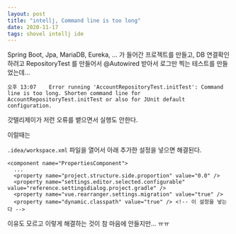 ```yaml
---
layout: post
title: "intellj, Command line is too long"
date: 2020-11-17
tags: shovel intellj ide
---
```


Spring Boot, Jpa, MariaDB, Eureka, ... 가 들어간 프로젝트를 만들고, DB 연결확인하려고 RepositoryTest 를 만들어서 @Autowired 받아서 로그만 찍는 테스트를 만들었는데...

```
오후 13:07	Error running 'AccountRepositoryTest.initTest': Command line is too long. Shorten command line for AccountRepositoryTest.initTest or also for JUnit default configuration.
```

갓텔리제이가 저런 오류를 뱉으면서 실행도 안한다.

이럴때는

`.idea/workspace.xml` 파일을 열어서 아래 추가한 설정을 넣으면 해결된다.

```
<component name="PropertiesComponent">
  ...
  <property name="project.structure.side.proportion" value="0.0" />
  <property name="settings.editor.selected.configurable" value="reference.settingsdialog.project.gradle" />
  <property name="vue.rearranger.settings.migration" value="true" />
  <property name="dynamic.classpath" value="true" /> <!-- 이 설정을 넣는다 -->
```

이유도 모르고 이렇게 해결하는 것이 참 마음에 안들지만... ㅠㅠ
